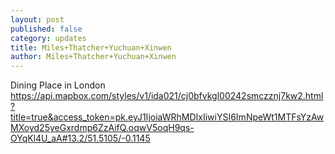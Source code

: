 ```yaml
---
layout: post
published: false
category: updates
title: Miles+Thatcher+Yuchuan+Xinwen
author: Miles+Thatcher+Yuchuan+Xinwen
---
```


Dining Place in London
https://api.mapbox.com/styles/v1/ida021/cj0bfvkgl00242smczznj7kw2.html?title=true&access_token=pk.eyJ1IjoiaWRhMDIxIiwiYSI6ImNpeWt1MTFsYzAwMXoyd25yeGxrdmp6ZzAifQ.oqwV5oqH9qs-OYqKl4U_aA#13.2/51.5105/-0.1145